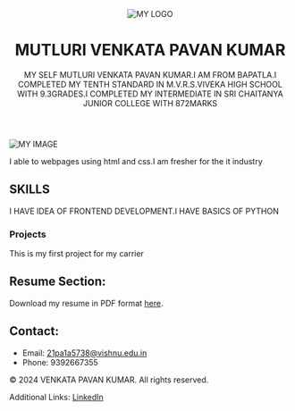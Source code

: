 <!DOCTYPE html>
<html>
  <head>
    <title>My portfolio</title>
  </head>
  <body>
    <header>
        <img src="https://as2.ftcdn.net/v2/jpg/02/72/92/57/1000_F_272925704_1qM9NGnvwWjuKekr4SyZvmLtb7clTNBL.jpg" alt="MY LOGO">
        <h1>MUTLURI VENKATA PAVAN KUMAR</h1>
        <p>MY SELF MUTLURI VENKATA PAVAN KUMAR.I AM FROM BAPATLA.I COMPLETED MY TENTH STANDARD IN M.V.R.S.VIVEKA HIGH SCHOOL WITH 9.3GRADES.I COMPLETED MY INTERMEDIATE IN SRI CHAITANYA JUNIOR COLLEGE WITH 872MARKS</p>
    </header>
    <section>
              <img src="https://cdn.glitch.global/b8440059-004b-4044-ad74-a4a37e5467c3/my.jpg?v=1709146797492" alt="MY IMAGE">
              <p>I able to webpages using html and css.I am fresher for the it industry</p>
              <h2>SKILLS</h2>
              <P>I HAVE IDEA OF FRONTEND DEVELOPMENT.I HAVE BASICS OF PYTHON</P>
              <h3>Projects</h3>
              <p>This is my first project for my carrier</p>
       </section>
<section id="resume">
  <h2>Resume Section:</h2>
  <p>Download my resume in PDF format <a href="link-to-your-resume.pdf" download>here</a>.</p>
</section>
    <section id="contact">
  <h2>Contact:</h2>
  <ul>
    <li>Email: <a href="21pa1a5738@vishnu.edu.in">21pa1a5738@vishnu.edu.in</a></li>
    <li>Phone: 9392667355</li>
  </ul>
</section>
    <footer>
  <p>&copy; 2024 VENKATA PAVAN KUMAR. All rights reserved.</p>
  <p>Additional Links: <a href="https://www.linkedin.com/in/venkata-pavan-kumar-872a66250/">LinkedIn</a>                                                                                                 
</footer>
  </body>
</html>
